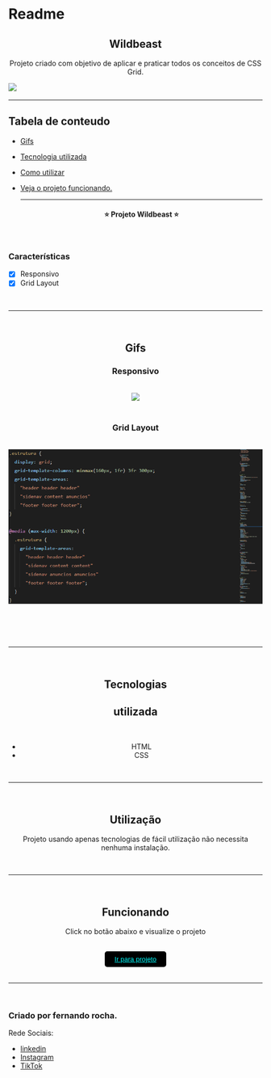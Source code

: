 # Readme

 <h2 align="center">Wildbeast</h2>

<P  align="center">Projeto criado com objetivo de aplicar e praticar todos os conceitos de CSS Grid.</P>

<img src="assets/img/gifs/home.gif">

<hr>

## Tabela de conteudo

- [Gifs](#gifs)
- [Tecnologia utilizada](#tecnologias)
- [Como utilizar](#utilização)
- [Veja o projeto funcionando.](#funcionando)

   <hr>

   <h4 align="center">&#11088 Projeto Wildbeast &#11088 </h4>
   </br>

### Características

- [x] Responsivo
- [x] Grid Layout

 <br>
 <hr>
 <br>

<div align="center">

## Gifs

<h3>Responsivo</h3> <br>
    <img src="assets/img/gifs/responsivo.gif"></br></br>
    <h3>Grid Layout</h3><br>
    <img src="assets/img/gifs/grid.png"></br></br>
    <br>
    </br></br>
 </div>

<hr>
<br>
 <div align="center">
 
 ## Tecnologias 
 
 <h2>utilizada</h2><br>

- HTML<br>
- CSS<br>
</div>
<div align="center">
<br>
<hr>
<br>

## Utilização

<p>Projeto usando apenas tecnologias de fácil utilização não necessita nenhuma instalação.</p>
 </div>
 <div align="center">
  <br>
 <hr>
 <br>

## Funcionando

  <p>Click no botão abaixo e visualize o projeto </p>
<br>
  <button  style="padding:8px 20px; border-radius:5px; border:none; background:black;"><a style="color:aqua;" target="_blank" href="https://fernandoroch.github.io/Wildbeast/">Ir para projeto</a>
  </button>
  </div>

  <br>
 <hr>
 <br>

### Criado por fernando rocha.

Rede Sociais:

- <a target="_blank"  href="https://www.linkedin.com/feed/?trk=404_page">linkedin</a>
- <a target="_blank"  href="https://www.instagram.com/_daycode_/">Instagram</a>
- <a target="_blank"  href="https://www.tiktok.com/@_daycode_">TikTok</a>
